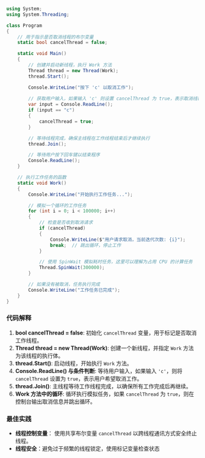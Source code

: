 ```csharp
using System;
using System.Threading;

class Program
{
    // 用于指示是否取消线程的布尔变量
    static bool cancelThread = false;

    static void Main()
    {
        // 创建并启动新线程，执行 Work 方法
        Thread thread = new Thread(Work);
        thread.Start();

        Console.WriteLine("按下 'c' 以取消工作");
        
        // 获取用户输入，如果输入 'c' 则设置 cancelThread 为 true，表示取消线程
        var input = Console.ReadLine();
        if (input == "c")
        {
            cancelThread = true;
        }

        // 等待线程完成，确保主线程在工作线程结束后才继续执行
        thread.Join();

        // 等待用户按下回车键以结束程序
        Console.ReadLine();
    }

    // 执行工作任务的函数
    static void Work()
    {
        Console.WriteLine("开始执行工作任务...");

        // 模拟一个循环的工作任务
        for (int i = 0; i < 100000; i++)
        {
            // 检查是否收到取消请求
            if (cancelThread)
            {
                Console.WriteLine($"用户请求取消，当前迭代次数: {i}");
                break;  // 跳出循环，停止工作
            }

            // 使用 SpinWait 模拟耗时任务，这里可以理解为占用 CPU 的计算任务
            Thread.SpinWait(300000);
        }

        // 如果没有被取消，任务执行完成
        Console.WriteLine("工作任务已完成");
    }
}
```

### 代码解释
1. **bool cancelThread = false**:  初始化 `cancelThread` 变量，用于标记是否取消工作线程。
2. **Thread thread = new Thread(Work)**:  创建一个新线程，并指定 `Work` 方法为该线程的执行体。
3. **thread.Start()**: 启动线程，开始执行 `Work` 方法。
4. **Console.ReadLine() 与条件判断**: 等待用户输入，如果输入 `'c'`，则将 `cancelThread` 设置为 `true`，表示用户希望取消工作。
5. **thread.Join()**: 主线程等待工作线程完成，以确保所有工作完成后再继续。
6. **Work 方法中的循环**: 循环执行模拟任务，如果 `cancelThread` 为 `true`，则在控制台输出取消信息并跳出循环。

### 最佳实践
- **线程控制变量**： 使用共享布尔变量 `cancelThread` 以跨线程通讯方式安全终止线程。
- **线程安全**：避免过于频繁的线程锁定，使用标记变量检查状态

